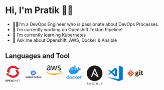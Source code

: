 # Hi, I'm Pratik 🙋‍♂️

- 👨‍💻I'm a DevOps Engineer who is passionate about DevOps Processes.
- 🔭 I’m currently working on Openshift Tekton Pipeline!
- 🌱 I’m currently learning Kubernetes
- 💬 Ask me about Openshift, AWS, Docker & Ansible 

## Languages and Tool
<img alt="Git" align="left" width="50px" style="margin-right:15px" src="https://github.com/pratik10596/pratik10596/blob/main/images/openshift.png" />
<img alt="Git" align="left" width="50px" style="margin-right:15px; margin-top:15px" src="https://github.com/pratik10596/pratik10596/blob/main/images/kubernetes.png" />
<img alt="Git" align="left" width="50px" style="margin-right:15px" src="https://github.com/pratik10596/pratik10596/blob/main/images/aws.png" />
<img alt="Git" align="left" width="50px" style="margin-right:15px" src="https://github.com/pratik10596/pratik10596/blob/main/images/docker.png" />
<img alt="Git" align="left" width="50px" style="margin-right:15px" src="https://github.com/pratik10596/pratik10596/blob/main/images/ansible.png" />
<img alt="Visual Studio Code" align="left" width="50px" style="margin-right:15px" src="https://raw.githubusercontent.com/github/explore/80688e429a7d4ef2fca1e82350fe8e3517d3494d/topics/visual-studio-code/visual-studio-code.png" />
<img alt="Git" align="left" width="50px" style="margin-right:15px" src="https://raw.githubusercontent.com/github/explore/80688e429a7d4ef2fca1e82350fe8e3517d3494d/topics/git/git.png" />

